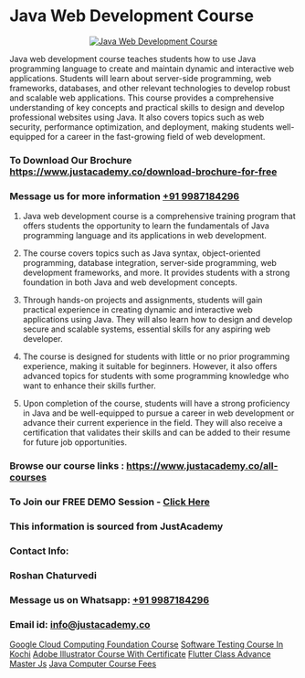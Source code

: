 # Java Web Development Course

<p align="center">
  <a href="https://justacademy.co/course-detail/core-java-training">
    <img src="https://justacademy.co/storage2/course_image/1677245426_course_image.webp" alt="Java Web Development Course">
  </a>
</p>


Java web development course teaches students how to use Java programming language to create and maintain dynamic and interactive web applications. Students will learn about server-side programming, web frameworks, databases, and other relevant technologies to develop robust and scalable web applications. This course provides a comprehensive understanding of key concepts and practical skills to design and develop professional websites using Java. It also covers topics such as web security, performance optimization, and deployment, making students well-equipped for a career in the fast-growing field of web development.
### To Download Our Brochure https://www.justacademy.co/download-brochure-for-free
### Message us for more information [+91 9987184296](https://api.whatsapp.com/send?phone=919987184296)
1) Java web development course is a comprehensive training program that offers students the opportunity to learn the fundamentals of Java programming language and its applications in web development. 

2) The course covers topics such as Java syntax, object-oriented programming, database integration, server-side programming, web development frameworks, and more. It provides students with a strong foundation in both Java and web development concepts.

3) Through hands-on projects and assignments, students will gain practical experience in creating dynamic and interactive web applications using Java. They will also learn how to design and develop secure and scalable systems, essential skills for any aspiring web developer.

4) The course is designed for students with little or no prior programming experience, making it suitable for beginners. However, it also offers advanced topics for students with some programming knowledge who want to enhance their skills further.

5) Upon completion of the course, students will have a strong proficiency in Java and be well-equipped to pursue a career in web development or advance their current experience in the field. They will also receive a certification that validates their skills and can be added to their resume for future job opportunities.

### Browse our course links : https://www.justacademy.co/all-courses 
### To Join our FREE DEMO Session - [Click Here](https://www.justacademy.co/register-for-course-demo)


### This information is sourced from JustAcademy
### Contact Info:
### Roshan Chaturvedi
### Message us on Whatsapp: [+91 9987184296](https://api.whatsapp.com/send?phone=919987184296)
### Email id: [info@justacademy.co](mailto:info@justacademy.co)
                    
[Google Cloud Computing Foundation Course](https://www.linkedin.com/pulse/google-cloud-computing-foundation-course-justacademy-belfast-bwu4e?trackingId=Ny2dcHL%2Fd366ZxHXLuLyWg%3D%3D&lipi=urn%3Ali%3Apage%3Ad_flagship3_company_admin%3BZ5ESut9VQxyQx%2BjF%2F1FLaA%3D%3D)
[Software Testing Course In Kochi](https://www.linkedin.com/pulse/software-testing-course-kochi-justacademy-thane-fymfc?trackingId=VsG3O%2BM3FMkz9rhJgWhLTA%3D%3D&lipi=urn%3Ali%3Apage%3Ad_flagship3_company_admin%3BWw%2F%2F%2Fw1%2FSRCju0LBZ%2BbokA%3D%3D)
[Adobe Illustrator Course With Certificate](https://medium.com/@prempja40/adobe-illustrator-course-with-certificate-cca8c5f958e0)
[Flutter Class Advance](https://medium.com/@AkashSingh2052/flutter-class-advance-c9793bc359ee)
[Master Js](https://justacademyin.github.io/Articles/Master-Js)
[Java Computer Course Fees](https://justacademyin.github.io/Articles/Java-Computer-Course-Fees)
